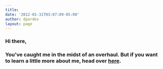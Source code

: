 ```yaml
---
title: 
date: '2012-01-31T03:07:09-05:00'
author: dpardes
layout: page
---
```


### Hi there,

### You’ve caught me in the midst of an overhaul. But if you want to learn a little more about me, head over [here](/resume/).